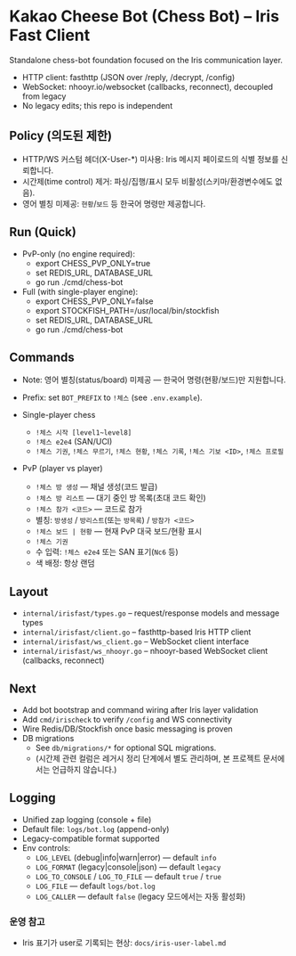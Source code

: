 # Kakao Cheese Bot (Chess Bot) – Iris Fast Client

Standalone chess-bot foundation focused on the Iris communication layer.

- HTTP client: fasthttp (JSON over /reply, /decrypt, /config)
- WebSocket: nhooyr.io/websocket (callbacks, reconnect), decoupled from legacy
- No legacy edits; this repo is independent

## Policy (의도된 제한)
- HTTP/WS 커스텀 헤더(X-User-*) 미사용: Iris 메시지 페이로드의 식별 정보를 신뢰합니다.
- 시간제(time control) 제거: 파싱/집행/표시 모두 비활성(스키마/환경변수에도 없음).
- 영어 별칭 미제공: `현황`/`보드` 등 한국어 명령만 제공합니다.

## Run (Quick)
- PvP-only (no engine required):
  - export CHESS_PVP_ONLY=true
  - set REDIS_URL, DATABASE_URL
  - go run ./cmd/chess-bot
- Full (with single-player engine):
  - export CHESS_PVP_ONLY=false
  - export STOCKFISH_PATH=/usr/local/bin/stockfish
  - set REDIS_URL, DATABASE_URL
  - go run ./cmd/chess-bot

## Commands

- Note: 영어 별칭(status/board) 미제공 — 한국어 명령(현황/보드)만 지원합니다.

- Prefix: set `BOT_PREFIX` to `!체스` (see `.env.example`).

- Single-player chess
  - `!체스 시작 [level1~level8]`
  - `!체스 e2e4` (SAN/UCI)
  - `!체스 기권`, `!체스 무르기`, `!체스 현황`, `!체스 기록`, `!체스 기보 <ID>`, `!체스 프로필`

- PvP (player vs player)
  - `!체스 방 생성` — 채널 생성(코드 발급)
  - `!체스 방 리스트` — 대기 중인 방 목록(초대 코드 확인)
  - `!체스 참가 <코드>` — 코드로 참가
  - 별칭: `방생성` / `방리스트`(또는 `방목록`) / `방참가 <코드>`
  - `!체스 보드 | 현황` — 현재 PvP 대국 보드/현황 표시
  - `!체스 기권`
  - 수 입력: `!체스 e2e4` 또는 SAN 표기(`Nc6` 등)
  - 색 배정: 항상 랜덤

## Layout
- `internal/irisfast/types.go` – request/response models and message types
- `internal/irisfast/client.go` – fasthttp-based Iris HTTP client
- `internal/irisfast/ws_client.go` – WebSocket client interface
- `internal/irisfast/ws_nhooyr.go` – nhooyr-based WebSocket client (callbacks, reconnect)

## Next
- Add bot bootstrap and command wiring after Iris layer validation
- Add `cmd/irischeck` to verify `/config` and WS connectivity
- Wire Redis/DB/Stockfish once basic messaging is proven
- DB migrations
  - See `db/migrations/*` for optional SQL migrations.
  - (시간제 관련 컬럼은 레거시 정리 단계에서 별도 관리하며, 본 프로젝트 문서에서는 언급하지 않습니다.)

## Logging
- Unified zap logging (console + file)
- Default file: `logs/bot.log` (append-only)
- Legacy-compatible format supported
- Env controls:
  - `LOG_LEVEL` (debug|info|warn|error) — default `info`
  - `LOG_FORMAT` (legacy|console|json) — default `legacy`
  - `LOG_TO_CONSOLE` / `LOG_TO_FILE` — default `true` / `true`
  - `LOG_FILE` — default `logs/bot.log`
  - `LOG_CALLER` — default `false` (legacy 모드에서는 자동 활성화)

### 운영 참고
- Iris 표기가 user로 기록되는 현상: `docs/iris-user-label.md`
